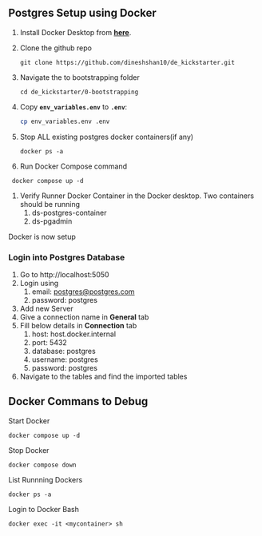 ## Postgres Setup using Docker


1. Install Docker Desktop from **[here](https://www.docker.com/products/docker-desktop/)**.

1. Clone the github repo
    
    ```
    git clone https://github.com/dineshshan10/de_kickstarter.git

    ```
1. Navigate the to bootstrapping folder
   
   ```
   cd de_kickstarter/0-bootstrapping

   ````

1. Copy **`env_variables.env`** to **`.env`**:
    
    ```bash
    cp env_variables.env .env
    ```

1. Stop ALL existing postgres docker containers(if any)
   ```
   docker ps -a

   ```

2. Run Docker Compose command
   
```
 docker compose up -d
```

1. Verify Runner Docker Container in the Docker desktop. Two containers should be running
   1. ds-postgres-container
   2. ds-pgadmin
   
Docker is now setup

### Login into Postgres Database

1. Go to http://localhost:5050
2. Login using
   1. email: postgres@postgres.com
   2. password: postgres
3. Add new Server
4. Give a connection name in **General** tab
5. Fill below details in **Connection** tab
   1. host: host.docker.internal
   2. port: 5432
   3. database: postgres
   4. username: postgres
   5. password: postgres
6. Navigate to the tables and find the imported tables


## Docker Commans to Debug

Start Docker
```
docker compose up -d
```

Stop Docker
```
docker compose down
```

List Runnning Dockers
```
docker ps -a
```


Login to Docker Bash
```
docker exec -it <mycontainer> sh
```


